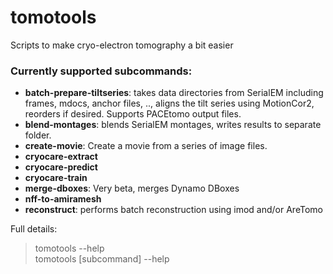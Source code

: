 # tomotools
Scripts to make cryo-electron tomography a bit easier

### Currently supported subcommands:

- **batch-prepare-tiltseries**: takes data directories from SerialEM including frames, mdocs, anchor files, .., aligns the tilt series using MotionCor2, reorders if desired. Supports PACEtomo output files. 
- **blend-montages**: blends SerialEM montages, writes results to separate folder.
- **create-movie**: Create a movie from a series of image files. 
- **cryocare-extract**
- **cryocare-predict**
- **cryocare-train**
- **merge-dboxes**: Very beta, merges Dynamo DBoxes
- **nff-to-amiramesh**
- **reconstruct**: performs batch reconstruction using imod and/or AreTomo

Full details:
> tomotools --help  
> tomotools [subcommand] --help
